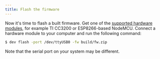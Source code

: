 ```yaml
---
title: Flash the firmware
---
```


Now it's time to flash a built firmware.
Get one of the
[supported hardware modules](#/overview/hardware.md/),
for example TI CC3200 or ESP8266-based NodeMCU.
Connect a hardware module to your computer and run the following command:

```sh
$ dev flash -port /dev/ttyUSB0 -fw build/fw.zip
```

Note that the serial port on your system may be different.
